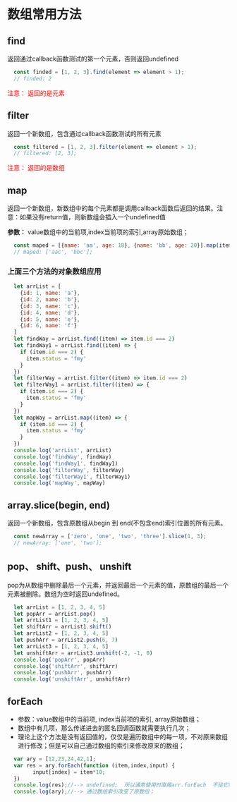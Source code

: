 # 数组常用方法

## find

返回通过callback函数测试的第一个元素，否则返回undefined
```javascript
  const finded = [1, 2, 3].find(element => element > 1);
  // finded: 2
```
<font color="#f00">注意： 返回的是元素</font>

## filter

返回一个新数组，包含通过callback函数测试的所有元素
```javascript
  const filtered = [1, 2, 3].filter(element => element > 1);
  // filtered: [2, 3];
```
<font color="#f00">注意： 返回的是数组</font>

## map

返回一个新数组，新数组中的每个元素都是调用callback函数后返回的结果。注意：如果没有return值，则新数组会插入一个undefined值

**参数：** value数组中的当前项,index当前项的索引,array原始数组；
```javascript
  const maped = [{name: 'aa', age: 18}, {name: 'bb', age: 20}].map(item => item.name + 'c');
  // maped: ['aac', 'bbc'];
```
### 上面三个方法的对象数组应用
```javascript
  let arrList = [
    {id: 1, name: 'a'},
    {id: 2, name: 'b'},
    {id: 3, name: 'c'},
    {id: 4, name: 'd'},
    {id: 5, name: 'e'},
    {id: 6, name: 'f'}
  ]
  let findWay = arrList.find((item) => item.id === 2)
  let findWay1 = arrList.find((item) => {
    if (item.id === 2) {
      item.status = 'fmy'
    }
  })
  let filterWay = arrList.filter((item) => item.id === 2)
  let filterWay1 = arrList.filter((item) => {
    if (item.id === 2) {
      item.status = 'fmy'
    }
  })
  let mapWay = arrList.map((item) => {
    if (item.id === 2) {
      item.status = 'fmy'
    }
  })
  console.log('arrList', arrList)
  console.log('findWay', findWay)
  console.log('findWay1', findWay1)
  console.log('filterWay', filterWay)
  console.log('filterWay1', filterWay1)
  console.log('mapWay', mapWay)
```

## array.slice(begin, end)

返回一个新数组，包含原数组从begin 到 end(不包含end)索引位置的所有元素。
```javascript
  const newArray = ['zero', 'one', 'two', 'three'].slice(1, 3);
  // newArray: ['one', 'two'];
```

## pop、 shift、push、 unshift

pop为从数组中删除最后一个元素，并返回最后一个元素的值，原数组的最后一个元素被删除。数组为空时返回undefined。
```javascript
  let arrList = [1, 2, 3, 4, 5]
  let popArr = arrList.pop()
  let arrList1 = [1, 2, 3, 4, 5]
  let shiftArr = arrList1.shift()
  let arrList2 = [1, 2, 3, 4, 5]
  let pushArr = arrList2.push(6, 7)
  let arrList3 = [1, 2, 3, 4, 5]
  let unshiftArr = arrList3.unshift(-2, -1, 0)
  console.log('popArr', popArr)
  console.log('shiftArr', shiftArr)
  console.log('pushArr', pushArr)
  console.log('unshiftArr', unshiftArr)
```

## forEach

  * 参数：value数组中的当前项, index当前项的索引, array原始数组；
  * 数组中有几项，那么传递进去的匿名回调函数就需要执行几次；
  * 理论上这个方法是没有返回值的，仅仅是遍历数组中的每一项，不对原来数组进行修改；但是可以自己通过数组的索引来修改原来的数组；
```javascript
  var ary = [12,23,24,42,1];  
  var res = ary.forEach(function (item,index,input) {  
        input[index] = item*10;  
  })  
  console.log(res);//--> undefined;  所以通常使用时直接arr.forEach  不给它赋值变量
  console.log(ary);//--> 通过数组索引改变了原数组； 
```